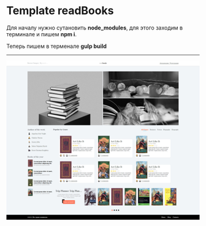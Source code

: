 # Template readBooks

<p>Для началу нужно сутановить <strong>node_modules</strong>, для этого заходим в терминале и пишем <strong>npm i</strong>.</p>
<p>Теперь пишем в терменале <strong>gulp build</strong></p>
<hr/>

<p align="center">
    <img src="https://github.com/Artur-am/test-template-readboods-flex/blob/master/img/155438.png" />
</p>
